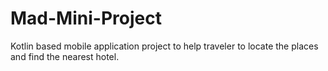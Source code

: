 # Mad-Mini-Project
 Kotlin based mobile application project to help traveler to locate the places and find the nearest hotel. 
